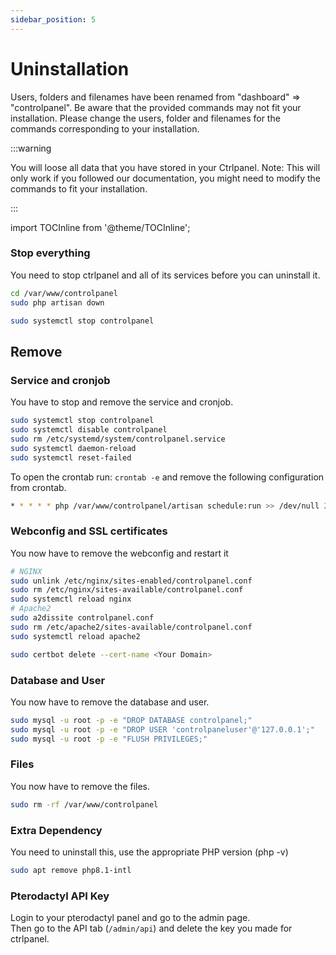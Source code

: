 ```yaml
---
sidebar_position: 5
---
```


# Uninstallation

Users, folders and filenames have been renamed from "dashboard" ⇒ "controlpanel". Be aware that the provided commands may not fit your installation. Please change the users, folder and filenames for the commands corresponding to your installation.

:::warning

You will loose all data that you have stored in your Ctrlpanel.
Note: This will only work if you followed our documentation, you might need to modify the commands to fit your installation.

:::

import TOCInline from '@theme/TOCInline';

<TOCInline toc={toc} />

### Stop everything

You need to stop ctrlpanel and all of its services before you can uninstall it.

```bash
cd /var/www/controlpanel
sudo php artisan down

sudo systemctl stop controlpanel
```
## Remove

### Service and cronjob

You have to stop and remove the service and cronjob.

```bash
sudo systemctl stop controlpanel
sudo systemctl disable controlpanel
sudo rm /etc/systemd/system/controlpanel.service
sudo systemctl daemon-reload
sudo systemctl reset-failed
```

To open the crontab run: `crontab -e` and remove the following configuration from crontab.
```bash
* * * * * php /var/www/controlpanel/artisan schedule:run >> /dev/null 2>&1
```

### Webconfig and SSL certificates

You now have to remove the webconfig and restart it

```bash
# NGINX
sudo unlink /etc/nginx/sites-enabled/controlpanel.conf
sudo rm /etc/nginx/sites-available/controlpanel.conf
sudo systemctl reload nginx
# Apache2
sudo a2dissite controlpanel.conf
sudo rm /etc/apache2/sites-available/controlpanel.conf
sudo systemctl reload apache2

sudo certbot delete --cert-name <Your Domain>
```

### Database and User

You now have to remove the database and user.

```bash
sudo mysql -u root -p -e "DROP DATABASE controlpanel;"
sudo mysql -u root -p -e "DROP USER 'controlpaneluser'@'127.0.0.1';"
sudo mysql -u root -p -e "FLUSH PRIVILEGES;"
```

### Files 

You now have to remove the files.

```bash
sudo rm -rf /var/www/controlpanel
```

### Extra Dependency

You need to uninstall this, use the appropriate PHP version (php -v)

```bash
sudo apt remove php8.1-intl
```

### Pterodactyl API Key

Login to your pterodactyl panel and go to the admin page.  
Then go to the API tab (`/admin/api`) and delete the key you made for ctrlpanel.
